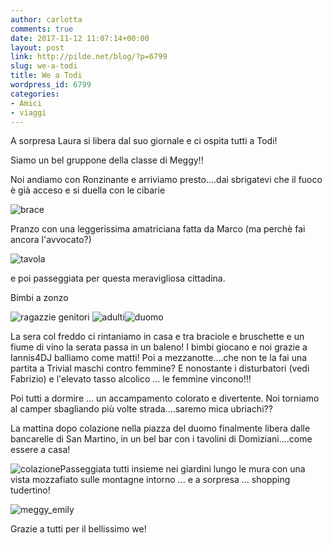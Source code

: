 ```yaml
---
author: carlotta
comments: true
date: 2017-11-12 11:07:14+00:00
layout: post
link: http://pilde.net/blog/?p=6799
slug: we-a-todi
title: We a Todi
wordpress_id: 6799
categories:
- Amici
- viaggi
---
```


A sorpresa Laura si libera dal suo giornale e ci ospita tutti a Todi!

Siamo un bel gruppone della classe di Meggy!!

Noi andiamo con Ronzinante e arriviamo presto....dai sbrigatevi che il fuoco è già acceso e si duella con le cibarie

![brace](http://pilde.net/blog/wp-content/uploads/2017/12/brace.png)

Pranzo con una leggerissima amatriciana fatta da Marco (ma perchè fai ancora l'avvocato?)

![tavola](http://pilde.net/blog/wp-content/uploads/2017/12/tavola.png)

e poi passeggiata per questa meravigliosa cittadina.

Bimbi a zonzo

![ragazzi](http://pilde.net/blog/wp-content/uploads/2017/12/ragazzi.png)e genitori ![adulti](http://pilde.net/blog/wp-content/uploads/2017/12/adulti.png)![duomo](http://pilde.net/blog/wp-content/uploads/2017/12/duomo.png)

La sera col freddo ci rintaniamo in casa e tra braciole e bruschette e un fiume di vino la serata passa in un baleno! I bimbi giocano e noi grazie a Iannis4DJ balliamo come matti! Poi a mezzanotte....che non te la fai una partita a Trivial maschi contro femmine? E nonostante i disturbatori (vedi Fabrizio) e l'elevato tasso alcolico ... le femmine vincono!!!

Poi tutti a dormire ... un accampamento colorato e divertente. Noi torniamo al camper sbagliando più volte strada....saremo mica ubriachi??

La mattina dopo colazione nella piazza del duomo finalmente libera dalle bancarelle di San Martino, in un bel bar con i tavolini di Domiziani....come essere a casa!

![colazione](http://pilde.net/blog/wp-content/uploads/2017/12/colazione.png)Passeggiata tutti insieme nei giardini lungo le mura con una vista mozzafiato sulle montagne intorno ... e a sorpresa ... shopping tudertino!

![meggy_emily](http://pilde.net/blog/wp-content/uploads/2017/11/meggy_emily.png)

Grazie a tutti per il bellissimo we!
